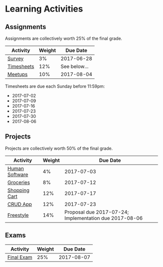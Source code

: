 # Learning Activities

## Assignments

Assignments are collectively worth 25% of the final grade.

Activity | Weight | Due Date
--- | --- | ---
[Survey](/assignments/survey/assignment.md) | 3% | 2017-06-28
[Timesheets](/assignments/timesheets/assignment.md) | 12% | See below...
[Meetups](/assignments/meetups/assignment.md) | 10% | 2017-08-04

Timesheets are due each Sunday before 11:59pm:

  + 2017-07-02
  + 2017-07-09
  + 2017-07-16
  + 2017-07-23
  + 2017-07-30
  + 2017-08-06

## Projects

Projects are collectively worth 50% of the final grade.

Activity | Weight | Due Date
--- | --- | ---
[Human Software](/projects/human-software/project.md) | 4% | 2017-07-03
[Groceries](/projects/groceries/project.md) | 8% | 2017-07-12
[Shopping Cart](/projects/shopping-cart/project.md) | 12% | 2017-07-17
[CRUD App](/projects/crud-app/project.md) | 12% | 2017-07-23
[Freestyle](/projects/freestyle/project.md) | 14% | Proposal due 2017-07-24; Implementation due 2017-08-06

## Exams

Activity | Weight | Due Date
--- | --- | ---
[Final Exam](/exams/final/exam.md) | 25% | 2017-08-07
